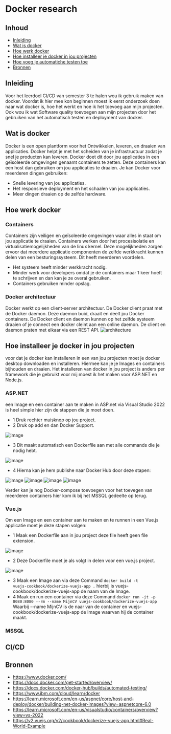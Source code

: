 # Docker research

## Inhoud
- [Inleiding](https://github.com/davey2206/Portfolio_Semester_3/blob/main/Documentatie/Research/Research_Docker.md#inleiding)
- [Wat is docker](https://github.com/davey2206/Portfolio_Semester_3/blob/main/Documentatie/Research/Research_Docker.md#wat-is-docker)
- [Hoe werk docker](https://github.com/davey2206/Portfolio_Semester_3/blob/main/Documentatie/Research/Research_Docker.md#hoe-werk-docker)
- [Hoe installeer je docker in jou projecten](https://github.com/davey2206/Portfolio_Semester_3/blob/main/Documentatie/Research/Research_Docker.md#hoe-installeer-je-docker-in-jou-projecten)
- [Hoe voeg je automatiche testen toe](https://github.com/davey2206/Portfolio_Semester_3/blob/main/Documentatie/Research/Research_Docker.md#hoe-voeg-je-automatisch-testen-toe)
- [Bronnen](https://github.com/davey2206/Portfolio_Semester_3/blob/main/Documentatie/Research/Research_Docker.md#bronnen)

## Inleiding
Voor het leerdoel CI/CD van semester 3 te halen wou ik gebruik maken van docker. Voordat ik hier mee kon beginnen moest ik eerst onderzoek doen naar wat docker is, hoe het werkt en hoe ik het toevoeg aan mijn projecten. Ook wou ik wat Software quality toevoegen aan mijn projecten door het gebruiken van het automatisch testen en deployment van docker.

## Wat is docker
Docker is een open plantform voor het Ontwikkelen, leveren, en draaien van applicaties. Docker helpt je met het scheiden van je infrastructuur zodat je snel je producten kan leveren. Docker doet dit door jou applicaties in een geïsoleerde omgevingen genaamt containers te zetten. Deze containers kan een host dan gebruiken om jou applicaties te draaien. Je kan Docker voor meerderen dingen gebruiken:
- Snelle levering van jou applicaties.
- Het responsieve deployment en het schaalen van jou applicaties.
- Meer dingen draaien op de zelfde hardware.

## Hoe werk docker

### Containers
Containers zijn veiligen en geïsoleerde omgevingen waar alles in staat om jou applicatie te draaien. Containers werken door het procesisolatie en virtualisatiemogelijkheden van de linux kernel. Deze mogelijkheden zorgen ervoor dat meerdere applicatie componenten de zelfde werkkracht kunnen delen van een besturingssysteem. Dit heeft meerderen voordelen.
- Het systeem heeft minder werkkracht nodig.
- Minder werk voor developers omdat je de containers maar 1 keer hoeft te schrijven en dan kan je ze overal gebruiken.
- Containers gebruiken minder opslag.

### Docker architectuur
Docker werkt op een client-server architectuur. De Docker client praat met de Docker daemon. Deze daemon buid, draait en deelt jou Docker containers. De Docker client en daemon kunnen op het zelfde systeem draaien of je connect een docker cleint aan een online daemon. De client en daemon praten met elkaar via een REST API.
![architecture](https://user-images.githubusercontent.com/39116329/206179475-cbf5b0aa-6391-4c5e-8d8a-f2063c66ebb6.svg)


## Hoe installeer je docker in jou projecten

voor dat je docker kan installeren in een van jou projecten moet je docker desktop downloaden en installeren. Hiermee kan je je Images en containers bijhouden en draaien. Het installeren van docker in jou project is anders per framework die je gebruikt voor mij moest ik het maken voor ASP.NET en Node.js.

### ASP.NET
een Image en een container aan te maken in ASP.net via Visual Studio 2022 is heel simple hier zijn de stappen die je moet doen.

- 1 Druk rechter muisknop op jou project.
- 2 Druk op add en dan Docker Support.

![image](https://user-images.githubusercontent.com/39116329/206902670-49e375ed-30c1-4805-a5ac-9d63d5aad9ee.png)

- 3 Dit maakt automatisch een Dockerfile aan met alle commands die je nodig hebt.

![image](https://user-images.githubusercontent.com/39116329/206902884-96408d56-8fc3-4ac1-8e1b-1f9f43370c62.png)

- 4 Hierna kan je hem publishe naar Docker Hub door deze stapen:

![image](https://user-images.githubusercontent.com/39116329/206902974-6afe250b-a955-4f21-be08-5458d7582e27.png)
![image](https://user-images.githubusercontent.com/39116329/206903049-1b75c3fd-11a6-4cc0-9a1c-5089c6cd9034.png)
![image](https://user-images.githubusercontent.com/39116329/206903079-ffb8b2c1-6a31-45f5-bfc7-c5d840fe98e1.png)
![image](https://user-images.githubusercontent.com/39116329/206903108-71c73bff-2c7d-4d44-ae51-542a0e3ee2ce.png)

Verder kan je nog Docker-compose toevoegen voor het toevegen van meerderen containers hier kom ik bij het MSSQL gedeelte op terug.

### Vue.js
Om een Image en een container aan te maken en te runnen in een Vue.js applicatie moet je deze stapen volgen:
- 1 Maak een Dockerfile aan in jou project deze file heeft geen file extension.

![image](https://user-images.githubusercontent.com/39116329/206904001-b9ce1673-5492-4fb3-82c1-db2cf80a99af.png)

- 2 Deze Dockerfile moet je als volgt in delen voor een vue.js project.

![image](https://user-images.githubusercontent.com/39116329/206904221-32dd7dd3-edf7-4f52-ba6f-d7b6f6914611.png)

- 3 Maak een Image aan via deze Command <code>docker build -t vuejs-cookbook/dockerize-vuejs-app .</code> hierbij is vuejs-cookbook/dockerize-vuejs-app de naam van de Image.
- 4 Maak en run een container via deze Command <code>docker run -it -p 8080:8080 --rm --name MijnCV vuejs-cookbook/dockerize-vuejs-app
</code> Waarbij --name MijnCV is de naar van de container en vuejs-cookbook/dockerize-vuejs-app de Image waarvan hij de container maakt.


### MSSQL

## CI/CD

## Bronnen
- https://www.docker.com/
- https://docs.docker.com/get-started/overview/
- https://docs.docker.com/docker-hub/builds/automated-testing/
- https://www.ibm.com/cloud/learn/docker
- https://learn.microsoft.com/en-us/aspnet/core/host-and-deploy/docker/building-net-docker-images?view=aspnetcore-6.0
- https://learn.microsoft.com/en-us/visualstudio/containers/overview?view=vs-2022
- https://v2.vuejs.org/v2/cookbook/dockerize-vuejs-app.html#Real-World-Example
